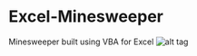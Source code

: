 # Excel-Minesweeper
Minesweeper built using VBA for Excel
![alt tag](http://i.imgur.com/CsDMb9D.png?1)

